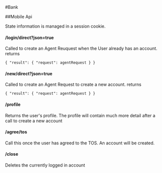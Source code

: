 #Bank

##Mobile Api

State information is managed in a session cookie.

#### /login/direct?json=true
Called to create an Agent Reuquest when the User already has an account.
returns

`{ "result": { "request": agentRequest } }`

#### /new/direct?json=true
Called to create an Agent Request to create a new account.
returns

`{ "result": { "request": agentRequest } }`
#### /profile
Returns the user's profile. The profile will contain much more detail after a call to create a new account

#### /agree/tos
Call this once the user has agreed to the TOS. An account will be created. 

#### /close
Deletes the currently logged in account
